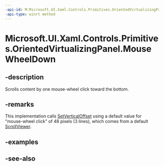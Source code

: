 ```yaml
---
-api-id: M:Microsoft.UI.Xaml.Controls.Primitives.OrientedVirtualizingPanel.MouseWheelDown
-api-type: winrt method
---
```


<!-- Method syntax
public void MouseWheelDown()
-->

# Microsoft.UI.Xaml.Controls.Primitives.OrientedVirtualizingPanel.MouseWheelDown

## -description
Scrolls content by one mouse-wheel click toward the bottom.

## -remarks
This implementation calls [SetVerticalOffset](orientedvirtualizingpanel_setverticaloffset_1333703417.md) using a default value for "mouse-wheel click" of 48 pixels (3 lines), which comes from a default [ScrollViewer](../microsoft.ui.xaml.controls/scrollviewer.md). 
<!--Override the method and call <xref targtype="method_winrt" rid="w_ui_xaml_ctrl_prim.orientedvirtualizingpanel_setverticaloffset"  xmlns:xsi="http://www.w3.org/2001/XMLSchema-instance">SetVerticalOffset</xref> using a different measurement to change the interpretation of "mousewheel click" for a derivation of 
      <xref rid="w_ui_xaml_ctrl_prim.orientedvirtualizingpanel" targtype="class_winrt">OrientedVirtualizingPanel</xref>.-->

## -examples

## -see-also
